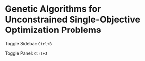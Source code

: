 # Genetic Algorithms for Unconstrained Single-Objective Optimization Problems




Toggle Sidebar:
`Ctrl+B`


Toggle Panel:
`Ctrl+J`


